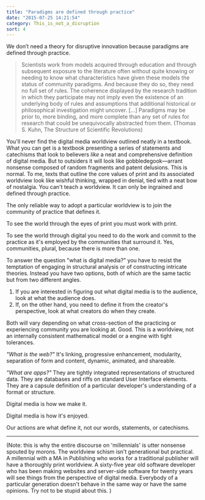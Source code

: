 ```yaml
---
title: "Paradigms are defined through practice"
date: "2015-07-25 14:21:54"
category: This_is_not_a_disruption
sort: 4
---
```


We don’t need a theory for disruptive innovation because paradigms are
defined through practice.

> Scientists work from models acquired through education and through
> subsequent exposure to the literature often without quite knowing or
> needing to know what characteristics have given these models the
> status of community paradigms. And because they do so, they need no
> full set of rules. The coherence displayed by the research tradition
> in which they participate may not imply even the existence of an
> underlying body of rules and assumptions that additional historical or
> philosophical investigation might uncover. \[…\] Paradigms may be
> prior to, more binding, and more complete than any set of rules for
> research that could be unequivocally abstracted from them. (Thomas S.
> Kuhn, The Structure of Scientific Revolutions)

You'll never find the digital media worldview outlined neatly in a textbook. What you can get is a textbook presenting a series of statements and catechisms that look to believers *like* a neat and comprehensive definition of digital media. But to outsiders it will look like gobbledegook—arrant nonsense composed of random fragments and patent delusions. This is normal. To me, texts that outline the core values of print and its associated worldview look like wishful thinking, wrapped in denial, tied with a neat bow of nostalgia. You can't teach a worldview. It can only be ingrained and defined through practice.

The only reliable way to adopt a particular worldview is to join the community of practice that defines it.

To see the world through the eyes of print you must work with print.

To see the world through digital you need to do the work and commit to the practice as it's employed by the communities that surround it. Yes, communities, plural, because there is more than one.

To answer the question "what is digital media?" you have to resist the temptation of engaging in structural analysis or of constructing intricate theories. Instead you have two options, both of which are the same tactic but from two different angles.

1. If you are interested in figuring out what digital media is to the audience, look at what the audience does.
2. If, on the other hand, you need to define it from the creator's perspective, look at what creators do when they create.

Both will vary depending on what cross-section of the practicing or experiencing  community you are looking at. Good. This is a worldview, not an internally consistent mathematical model or a engine with tight tolerances.

*"What is the web?"* It's linking, progressive enhancement, modularity, separation of form and content, dynamic, animated, and shareable.

*"What are apps?"* They are tightly integrated representations of structured data. They are databases and riffs on standard User Interface elements. They are a capsule definition of a particular developer's understanding of a format or structure.

Digital media is how we make it.

Digital media is how it's enjoyed.

Our actions are what define it, not our words, statements, or catechisms.

***

(Note: this is why the entire discourse on 'millennials' is utter nonsense spouted by morons. The worldview schism isn't generational but practical. A millennial with a MA in Publishing who works for a traditional publisher will have a thoroughly print worldview. A sixty-five year old software developer who has been making websites and server-side software for twenty years will see things from the perspective of digital media. Everybody of a particular generation doesn't behave in the same way or have the same opinions. Try not to be stupid about this. )
